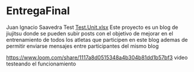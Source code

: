 # EntregaFinal
Juan Ignacio Saavedra Test [Test.Unit.xlsx](https://github.com/JuanS715/EntregaFinal/files/10473304/Test.Unit.xlsx)
Este proyecto es un blog de jiujitsu donde se pueden subir posts con el objetivo de mejorar en el entrenamiento de todos los atletas que participen 
en este blog ademas de permitir enviarse mensajes entre participantes del mismo blog



https://www.loom.com/share/1117a8d0515348a4b304b81dd1b57bf3 video testeando el funcionamiento
